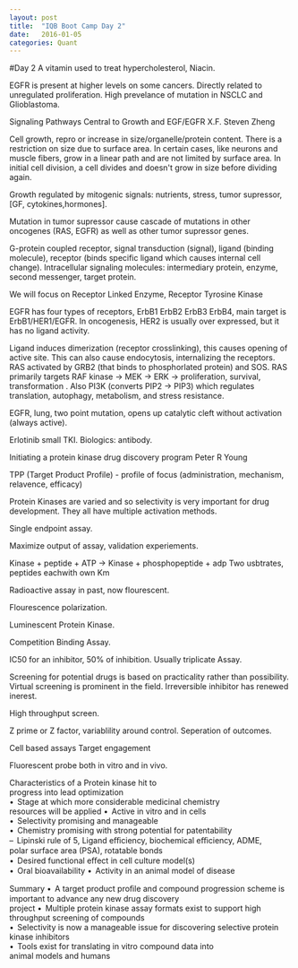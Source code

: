 ```yaml
---
layout: post
title:  "IQB Boot Camp Day 2"
date:   2016-01-05
categories: Quant
---
```

#Day 2
A vitamin used to treat hypercholesterol, Niacin.

EGFR is present at higher levels on some cancers. Directly related to unregulated proliferation. High prevelance of mutation in NSCLC and Glioblastoma.

Signaling Pathways Central to Growth and EGF/EGFR
X.F. Steven Zheng

Cell growth, repro or increase in size/organelle/protein content. There is a restriction on size due to surface area. In certain cases, like neurons and muscle fibers, grow in a linear path and are not limited by surface area. In initial cell division, a cell divides and doesn't grow in size before dividing again.

Growth regulated by mitogenic signals: nutrients, stress, tumor supressor, [GF, cytokines,hormones].

Mutation in tumor supressor cause cascade of mutations in other oncogenes (RAS, EGFR) as well as other tumor supressor genes.

G-protein coupled receptor, signal transduction (signal), ligand (binding molecule), receptor (binds specific ligand which causes internal cell change). Intracellular signaling molecules: intermediary protein, enzyme, second messenger, target protein.

We will focus on Receptor Linked Enzyme, Receptor Tyrosine Kinase

EGFR has four types of receptors, ErbB1 ErbB2 ErbB3 ErbB4, main target is ErbB1/HER1/EGFR. In oncogenesis, HER2 is usually over expressed, but it has no ligand activity. 

Ligand induces dimerization (receptor crosslinking), this causes opening of active site. This can also cause endocytosis, internalizing the receptors. RAS activated by GRB2 (that binds to phosphorlated protein) and SOS. RAS primarily targets RAF kinase -> MEK -> ERK -> proliferation, survival, transformation . Also PI3K (converts PIP2 -> PIP3) which regulates translation, autophagy, metabolism, and stress resistance.	

EGFR, lung, two point mutation, opens up catalytic cleft without activation (always active).

Erlotinib small TKI. Biologics: antibody.

Initiating a protein kinase drug discovery program
Peter R Young

TPP (Target Product Profile) - profile of focus (administration, mechanism, relavence, efficacy)

Protein Kinases are varied and so selectivity is very important for drug development. They all have multiple activation methods.

Single endpoint assay.

Maximize output of assay, validation experiements.

Kinase + peptide + ATP -> Kinase + phosphopeptide + adp
Two usbtrates, peptides eachwith own Km

Radioactive assay in past, now flourescent.

Flourescence polarization.

Luminescent Protein Kinase.

Competition Binding Assay.

IC50 for an inhibitor, 50% of inhibition.
Usually triplicate Assay.

Screening for potential drugs is based on practicality rather than possibility. Virtual screening is prominent in the field. Irreversible inhibitor has renewed inerest.

High throughput screen.

Z prime or Z factor, variablility around control. Seperation of outcomes.

Cell based assays
Target engagement

Fluorescent probe both in vitro and in vivo.

Characteristics	of	a	Protein	kinase	hit	to	
progress	into	lead	optimization		
•  Stage	at	which	more	considerable	medicinal	chemistry	
resources	will	be	applied	
•  Active	in	vitro	and	in	cells	
•  Selectivity	promising	and	manageable	
•  Chemistry	promising	with	strong	potential	for	patentability	
–  Lipinski	rule	of	5,	Ligand	eﬃciency,	biochemical	eﬃciency,	ADME,	
polar	surface	area	(PSA),	rotatable	bonds	
•  Desired	functional	eﬀect	in	cell	culture	model(s)		
•  Oral	bioavailability	
•  Activity	in	an	animal	model	of	disease	

Summary	
•  A	target	product	proﬁle	and	compound	progression	
scheme	is	important	to	advance	any	new	drug	discovery	
project	
•  Multiple	protein	kinase	assay	formats	exist	to	support	
high	throughput	screening	of	compounds	
•  Selectivity	is	now	a	manageable issue for discovering selective protein kinase inhibitors	
•  Tools	exist	for	translating	in	vitro	compound	data	into	
animal	models	and	humans	